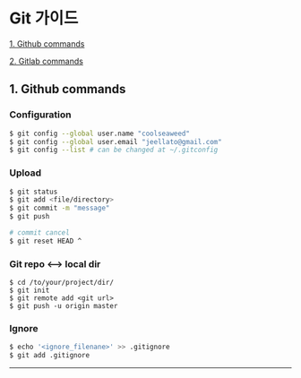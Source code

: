 # Git 가이드
   [1. Github commands](#1.-Github-commands)

   [2. Gitlab commands](#2.-Gitlab-commands)



## 1. Github commands <a name="1.-Github-commands"></a>
   
   ### Configuration
   ```bash
   $ git config --global user.name "coolseaweed"
   $ git config --global user.email "jeellato@gmail.com"
   $ git config --list # can be changed at ~/.gitconfig
   ```


   ### Upload
   ```bash
   $ git status 
   $ git add <file/directory> 
   $ git commit -m "message"
   $ git push 

   # commit cancel
   $ git reset HEAD ^  
   ```

   ### Git repo <--> local dir 
   ```  
   $ cd /to/your/project/dir/
   $ git init
   $ git remote add <git url>
   $ git push -u origin master
   ```
   
   ### Ignore
   ```bash
   $ echo '<ignore_filenane>' >> .gitignore 
   $ git add .gitignore
   ```


---
  
  
  
  
  
  
  
